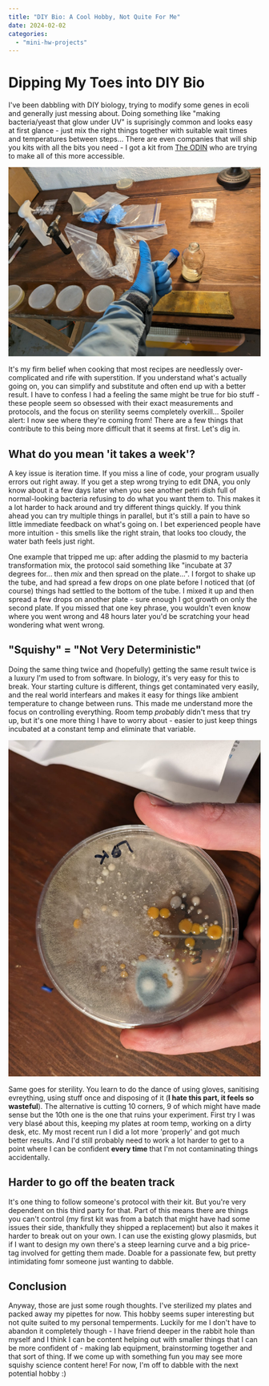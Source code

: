 ```yaml
---
title: "DIY Bio: A Cool Hobby, Not Quite For Me"
date: 2024-02-02
categories: 
  - "mini-hw-projects"
---
```


# Dipping My Toes into DIY Bio

I've been dabbling with DIY biology, trying to modify some genes in ecoli and generally just messing about. Doing something like "making bacteria/yeast that glow under UV" is suprisingly common and looks easy at first glance - just mix the right things together with suitable wait times and temperatures between steps... There are even companies that will ship you kits with all the bits you need - I got a kit from [The ODIN](https://www.the-odin.com/) who are trying to make all of this more accessible.

![Laying out the bits needed for my first experiment](images/bio1.jpeg)

It's my firm belief when cooking that most recipes are needlessly over-complicated and rife with superstition. If you understand what's actually going on, you can simplify and substitute and often end up with a better result. I have to confess I had a feeling the same might be true for bio stuff - these people seem so obsessed with their exact measurements and protocols, and the focus on sterility seems completely overkill... Spoiler alert: I now see where they're coming from! There are a few things that contribute to this being more difficult that it seems at first. Let's dig in.

## What do you mean 'it takes a week'?

A key issue is iteration time. If you miss a line of code, your program usually errors out right away. If you get a step wrong trying to edit DNA, you only know about it a few days later when you see another petri dish full of normal-looking bacteria refusing to do what you want them to. This makes it a lot harder to hack around and try different things quickly. If you think ahead you can try multiple things in parallel, but it's still a pain to have so little immediate feedback on what's going on. I bet experienced people have more intuition - this smells like the right strain, that looks too cloudy, the water bath feels just right.

One example that tripped me up: after adding the plasmid to my bacteria transformation mix, the protocol said something like "incubate at 37 degrees for... then *mix* and then spread on the plate...". I forgot to shake up the tube, and had spread a few drops on one plate before I noticed that (of course) things had settled to the bottom of the tube. I mixed it up and then spread a few drops on another plate - sure enough I got growth on only the second plate. If you missed that one key phrase, you wouldn't even know where you went wrong and 48 hours later you'd be scratching your head wondering what went wrong.

## "Squishy" = "Not Very Deterministic"

Doing the same thing twice and (hopefully) getting the same result twice is a luxury I'm used to from software. In biology, it's very easy for this to break. Your starting culture is different, things get contaminated very easily, and the real world interfears and makes it easy for things like ambient temperature to change between runs. This made me understand more the focus on controlling everything. Room temp *probably* didn't mess that try up, but it's one more thing I have to worry about - easier to just keep things incubated at a constant temp and eliminate that variable.

![A plate gone wrong](images/bio2.jpeg)

Same goes for sterility. You learn to do the dance of using gloves, sanitising evreything, using stuff once and disposing of it (**I hate this part, it feels so wasteful**). The alternative is cutting 10 corners, 9 of which might have made sense but the 10th one is the one that ruins your experiment. First try I was very blasé about this, keeping my plates at room temp, working on a dirty desk, etc. My most recent run I did a lot more 'properly' and got much better results. And I'd still probably need to work a lot harder to get to a point where I can be confident **every time** that I'm not contaminating things accidentally.

## Harder to go off the beaten track

It's one thing to follow someone's protocol with their kit. But you're very dependent on this third party for that. Part of this means there are things you can't control (my first kit was from a batch that might have had some issues their side, thankfully they shipped a replacement) but also it makes it harder to break out on your own. I can use the existing glowy plasmids, but if I want to design my own there's a steep learning curve and a big price-tag involved for getting them made. Doable for a passionate few, but pretty intimidating fomr someone just wanting to dabble. 

## Conclusion

Anyway, those are just some rough thoughts. I've sterilized my plates and packed away my pipettes for now. This hobby seems super interesting but not quite suited to my personal temperments. Luckily for me I don't have to abandon it completely though - I have  friend deeper in the rabbit hole than myself and I think I can be content helping out with smaller things that I can be more confident of - making lab equipment, brainstorming together and that sort of thing. If we come up with something fun you may see more squishy science content here! For now, I'm off to dabble with the next potential hobby :)